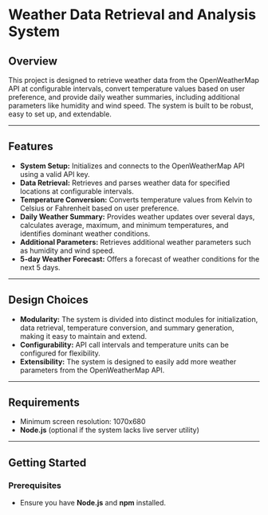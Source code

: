 # Weather Data Retrieval and Analysis System

## Overview

This project is designed to retrieve weather data from the OpenWeatherMap API at configurable intervals, convert temperature values based on user preference, and provide daily weather summaries, including additional parameters like humidity and wind speed. The system is built to be robust, easy to set up, and extendable.

---

## Features

- **System Setup:** Initializes and connects to the OpenWeatherMap API using a valid API key.
- **Data Retrieval:** Retrieves and parses weather data for specified locations at configurable intervals.
- **Temperature Conversion:** Converts temperature values from Kelvin to Celsius or Fahrenheit based on user preference.
- **Daily Weather Summary:** Provides weather updates over several days, calculates average, maximum, and minimum temperatures, and identifies dominant weather conditions.
- **Additional Parameters:** Retrieves additional weather parameters such as humidity and wind speed.
- **5-day Weather Forecast:** Offers a forecast of weather conditions for the next 5 days.

---

## Design Choices

- **Modularity:** The system is divided into distinct modules for initialization, data retrieval, temperature conversion, and summary generation, making it easy to maintain and extend.
- **Configurability:** API call intervals and temperature units can be configured for flexibility.
- **Extensibility:** The system is designed to easily add more weather parameters from the OpenWeatherMap API.

---

## Requirements

- Minimum screen resolution: 1070x680
- **Node.js** (optional if the system lacks live server utility)

---

## Getting Started

### Prerequisites

- Ensure you have **Node.js** and **npm** installed.


 
